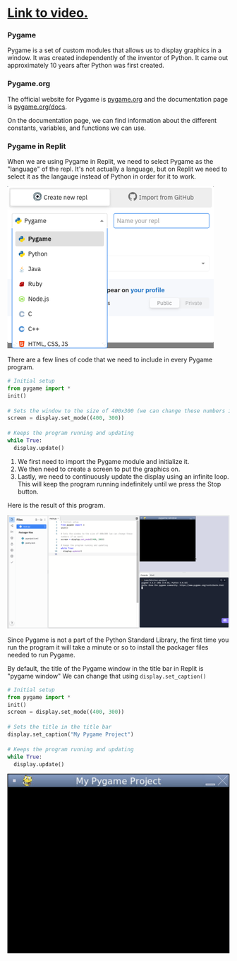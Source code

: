 # [Link to video.](https://www.youtube.com/watch?v=ZQq2anSn05o&list=PLVD25niNi0BnkkXdVEuU66WgUHMI_Z0h5&index=1)

### Pygame

Pygame is a set of custom modules that allows us to display graphics in a window. It was created independently of the inventor of Python. It came out approximately 10 years after Python was first created.

### Pygame.org

The official website for Pygame is [pygame.org](http://www.pygame.org) and the documentation page is [pygame.org/docs](http://www.pygame.org/docs/).

On the documentation page, we can find information about the different constants, variables, and functions we can use.

### Pygame in Replit

When we are using Pygame in Replit, we need to select Pygame as the "language" of the repl. It's not actually a language, but on Replit we need to select it as the langauge instead of Python in order for it to work.

![](../Images/Pygame_Select.png)

There are a few lines of code that we need to include in every Pygame program.

```python
# Initial setup
from pygame import *
init()

# Sets the window to the size of 400x300 (we can change these numbers if we want)
screen = display.set_mode((400, 300))

# Keeps the program running and updating
while True:
  display.update()
```

1. We first need to import the Pygame module and initialize it. 
2. We then need to create a screen to put the graphics on.
3. Lastly, we need to continuously update the display using an infinite loop. This will keep the program running indefinitely until we press the Stop button.

Here is the result of this program.

![](../Images/Pygame_Basics.png)

Since Pygame is not a part of the Python Standard Library, the first time you run the program it will take a minute or so to install the packager files needed to run Pygame.

By default, the title of the Pygame window in the title bar in Replit is "pygame window" We can change that using `display.set_caption()`

```python
# Initial setup
from pygame import *
init()
screen = display.set_mode((400, 300))

# Sets the title in the title bar
display.set_caption("My Pygame Project") 

# Keeps the program running and updating
while True:
  display.update()
```

![](../Images/Pygame_Caption.png)
